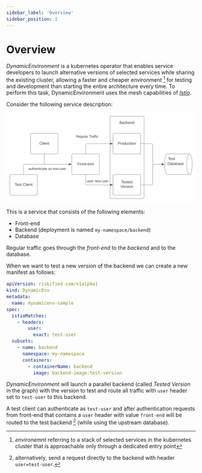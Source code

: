 ```yaml
---
sidebar_label: 'Overview'
sidebar_position: 1
---
```


# Overview

_DynamicEnvironment_ is a kubernetes operator that enables service developers to launch alternative
versions of selected services while sharing the existing cluster, allowing a faster and cheaper
environment [^1] for testing and development than starting the entire architecture every time. To
perform this task, DynamicEnvironment uses the mesh capabilities of [_Istio_][istio].

Consider the following service description:

![sample service graph](./assets/img/overview-sample.svg)

This is a service that consists of the following elements:

* Front-end
* Backend (deployment is named `my-namespace/backend`)
* Database

Regular traffic goes through the _front-end_ to the _backend_ and to the database.

When we want to test a new version of the backend we can create a new manifest as follows:

```yaml
apiVersion: riskified.com/v1alpha1
kind: DynamicEnv
metadata:
  name: dynamicenv-sample
spec:
  istioMatches:
    - headers:
        user:
          exact: test-user
  subsets:
    - name: backend
      namespace: my-namespace
      containers:
        - containerName: backend
          image: backend-image:test-version
```

_DynamicEnvironment_ will launch a parallel backend (called _Tested Version_ in the graph) with the
version to test and route all traffic with `user` header set to `test-user` to this backend.

A test client can authenticate as `test-user` and after authentication requests from front-end that
contains a `user` header with value `front-end` will be routed to the test backend [^2] (while using the
upstream database).

[^1]: _environemnt_ referring to a stack of selected services in the kubernetes cluster that is
approachable only through a dedicated entry point
[^2]: alternatively, send a request directly to the backend with header `user=test-user`.

[istio]: https://istio.io/